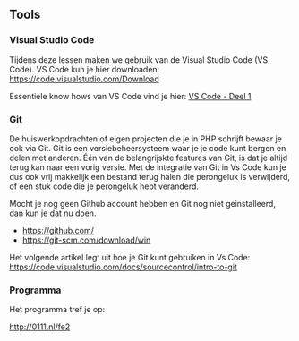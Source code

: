 ## Tools
### Visual Studio Code
Tijdens deze lessen maken we gebruik van de Visual Studio Code (VS Code). VS Code kun je hier
downloaden: https://code.visualstudio.com/Download

Essentiele know hows van VS Code vind je hier: [VS Code - Deel 1](vscode.md)

### Git
De huiswerkopdrachten of eigen projecten die je in PHP schrijft bewaar je ook via Git. Git is een versiebeheersysteem waar je je code kunt bergen en delen met anderen. Één van de belangrijskte features van Git, is dat je altijd terug kan naar een vorig versie. Met de integratie van Git in Vs Code kun je dus ook vrij
makkelijk een bestand terug halen die perongeluk is verwijderd, of een stuk code die je perongeluk hebt
veranderd.

Mocht je nog geen Github account hebben en Git nog niet geinstalleerd, dan kun je dat nu doen.
- https://github.com/
- https://git-scm.com/download/win

Het volgende artikel legt uit hoe je Git kunt gebruiken in Vs Code:
https://code.visualstudio.com/docs/sourcecontrol/intro-to-git


### Programma

Het programma tref je op:

http://0111.nl/fe2